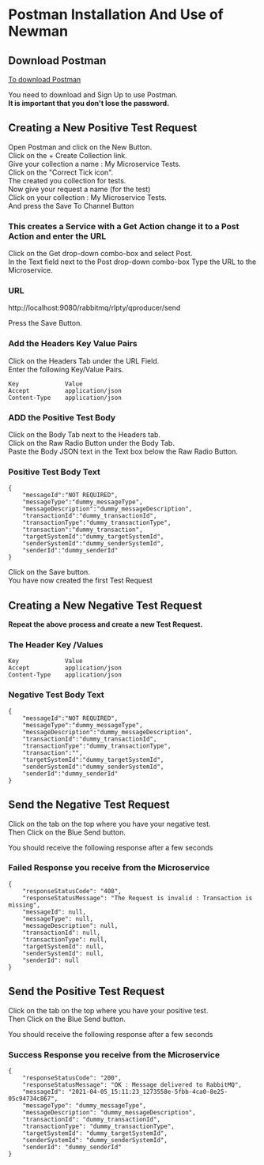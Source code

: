 # Postman Installation And Use of Newman

## Download Postman

[To download Postman](https://www.postman.com/downloads/)

You need to download and Sign Up to use Postman.   
**It is important that you don't lose the password.**   

## Creating a New Positive Test Request
Open Postman and click on the New Button.   
Click on the + Create Collection link.   
Give your collection a name : My Microservice Tests.   
Click on the "Correct Tick icon".   
The created you collection for tests.   
Now give your request a name (for the test)  
Click on your collection : My Microservice Tests.   
And press the Save To Channel Button

### This creates a Service with a Get Action change it to a Post Action and enter the URL
Click on the Get drop-down combo-box and select Post.   
In the Text field next to the Post drop-down combo-box Type the URL to the Microservice.   

### URL
http://localhost:9080/rabbitmq/rlpty/qproducer/send

Press the Save Button.   

### Add the Headers Key Value Pairs
Click on the Headers Tab under the URL Field.   
Enter the following Key/Value Pairs.   

```
Key             Value   
Accept          application/json   
Content-Type    application/json   
```

### ADD the Positive Test Body
Click on the Body Tab next to the Headers tab.   
Click on the Raw Radio Button under the Body Tab.   
Paste the Body JSON text in the Text box below the Raw Radio Button.   
  
### Positive Test Body Text
```
{
    "messageId":"NOT REQUIRED",
	"messageType":"dummy_messageType",
	"messageDescription":"dummy_messageDescription",
	"transactionId":"dummy_transactionId",
	"transactionType":"dummy_transactionType",
	"transaction":"dummy_transaction",
	"targetSystemId":"dummy_targetSystemId",
	"senderSystemId":"dummy_senderSystemId",
	"senderId":"dummy_senderId"
}
```

Click on the Save button.   
You have now created the first Test Request

## Creating a New Negative Test Request

**Repeat the above process and create a new Test Request.** 

### The Header Key /Values
```
Key             Value   
Accept          application/json   
Content-Type    application/json   
```

### Negative Test Body Text
```
{
    "messageId":"NOT REQUIRED",
	"messageType":"dummy_messageType",
	"messageDescription":"dummy_messageDescription",
	"transactionId":"dummy_transactionId",
	"transactionType":"dummy_transactionType",
	"transaction":"",
	"targetSystemId":"dummy_targetSystemId",
	"senderSystemId":"dummy_senderSystemId",
	"senderId":"dummy_senderId"
}
```

## Send the Negative Test Request
Click on the tab on the top where you have your negative test.   
Then Click on the Blue Send button.   

You should receive the following response after a few seconds

### Failed Response you receive from the Microservice
```
{
    "responseStatusCode": "408",
    "responseStatusMessage": "The Request is invalid : Transaction is missing",
    "messageId": null,
    "messageType": null,
    "messageDescription": null,
    "transactionId": null,
    "transactionType": null,
    "targetSystemId": null,
    "senderSystemId": null,
    "senderId": null
}
```
## Send the Positive Test Request
Click on the tab on the top where you have your positive test.   
Then Click on the Blue Send button.   

You should receive the following response after a few seconds

### Success Response you receive from the Microservice
```
{
    "responseStatusCode": "200",
    "responseStatusMessage": "OK : Message delivered to RabbitMQ",
    "messageId": "2021-04-05_15:11:23_1273558e-5fbb-4ca0-8e25-05c94734c867",
    "messageType": "dummy_messageType",
    "messageDescription": "dummy_messageDescription",
    "transactionId": "dummy_transactionId",
    "transactionType": "dummy_transactionType",
    "targetSystemId": "dummy_targetSystemId",
    "senderSystemId": "dummy_senderSystemId",
    "senderId": "dummy_senderId"
}
```


```


